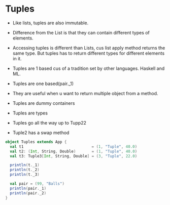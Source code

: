 # Tuples

- Like lists, tuples are also immutable.
- Difference from the List is that they can contain different types of elements.
- Accessing tuples is different than Lists, cus list apply method returns the same
  type. But tuples has to return different types for different elements in it.

- Tuples are 1 based cus of a tradition set by other languages. Haskell and ML.
- Tuples are one based(pair.\_1)

- They are useful when u want to return multiple object from a method.
- Tuples are dummy containers
- Tuples are types
- Tuples go all the way up to Tupp22
- Tuple2 has a swap method

```scala
object Tuples extends App {
  val t1                              = (1, "Tuple", 40.0)
  val t2: (Int, String, Double)       = (1, "Tuple", 40.0)
  val t3: Tuple3[Int, String, Double] = (3, "Tuple", 22.0)

  println(t._1)
  println(t._2)
  println(t._3)

  val pair = (99, "Balls")
  println(pair._1)
  println(pair._2)
}
```
